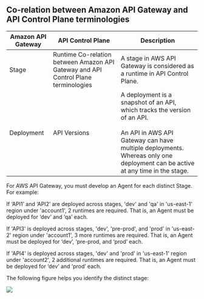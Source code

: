 
## Co-relation between Amazon API Gateway and API Control Plane terminologies

| Amazon API Gateway | API Control Plane | Description |
|--------------------|-------------------|-------------|
| Stage |	Runtime Co-relation between Amazon API Gateway and API Control Plane terminologies | A stage in AWS API Gateway is considered as a runtime in API Control Plane. |
| Deployment | API Versions | A deployment is a snapshot of an API, which tracks the version of an API. <br><br> An API in AWS API Gateway can have multiple deployments. Whereas only one deployment can be active at any time in the stage. |



For AWS API Gateway, you must develop an Agent for each distinct Stage. For example:

If ‘API1’ and ‘API2’ are deployed across stages, 'dev' and 'qa' in 'us-east-1' region under 'account1', 2 runtimes are required. That is, an Agent must be deployed for ‘dev’ and ‘qa’ each.

If 'API3' is deployed across stages, 'dev', 'pre-prod', and 'prod' in 'us-east-2' region under 'account1', 3 more runtimes are required. That is, an Agent must be deployed for ‘dev’, ‘pre-prod, and ‘prod’ each.

If 'API4' is deployed across stages, 'dev' and 'prod' in 'us-east-1' region under 'account2', 2 additional runtimes are required. That is, an Agent must be deployed for ‘dev’ and ‘prod’ each.

The following figure helps you identify the distinct stage:

![](assets/162564415/016647a7-af4d-464e-ae94-5af78f7a8d60)


